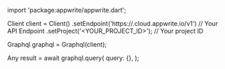 import 'package:appwrite/appwrite.dart';

Client client = Client()
    .setEndpoint('https://<REGION>.cloud.appwrite.io/v1') // Your API Endpoint
    .setProject('<YOUR_PROJECT_ID>'); // Your project ID

Graphql graphql = Graphql(client);

Any result = await graphql.query(
    query: {},
);
